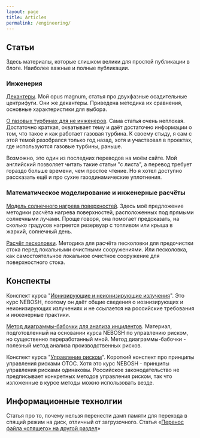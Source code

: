 ```yaml
---
layout: page
title: Articles
permalink: /engineering/
---
```


## Статьи

Здесь материалы, которые слишком велики для простой публикации в блоге. Наиболее важные и полные публикации.

### Инженерия
	
[Декантеры](decanter.html). Мой opus magnum, статья про двухфазные осадительные центрифуги. Они же декантеры. Приведена методика их сравнения, основные характеристики для выбора.

[О газовых турбинах для не инженеров](https://www.mnlist.ru/engineering/turbine.html). Сама статья очень неплохая. Достаточно краткая, охватывает тему и даёт достаточно информации о том, что такое и как работает газовая турбина. К своему стыду, я сам с этой темой разобрался только год назад, хотя и участвовал в проектах, где используются газовые турбины, раньше.

Возможно, это один из последних переводов на моём сайте. Мой английский позволяет читать такие статьи "с листа", а перевод требует гораздо больше времени, чем простое чтение. Но я хотел доступно рассказать ещё и про сухие газодинамические уплотнения. 

### Математическое моделирование и инженерные расчёты

[Модель солнечного нагрева поверхностей](/blog/2014/heat-model). Здесь моё предложение методики расчёта нагрева поверхностей, расположенных под прямыми солнечными лучами. Проще говоря, она помогает предсказать, на сколько градусов нагреется резервуар с топливом или крыша в жаркий, солнечный день.

[Расчёт песколовки](/blog/2013/sand-trap). Методика для расчёта песколовки для предочистки стока перед локальными очистными сооружениями. Или песколовка, как самостоятельное локальное очистное сооружение для поверхностного стока.

## Конспекты

Конспект курса "[Ионизирующие и неионизирующие излучения](/blog/2020/ionizing-radiation)". Это курс NEBOSH, поэтому он даёт общие сведения о иознизирующих и неионизирующих излучениях и не ссылается на российские требования и инженерные практики.

[Метод диаграммы-бабочки для анализа инцидентов](/blog/2020/bowtie-analysis). Материал, подготовленный на основании курса NEBOSH по управлению риском, но существенно переработанный мной. Метод диаграммы-бабочки - полезный метод анализа производственных рисков. 

Конспект курса "[Управление риском](/blog/2020/risk-management)". Короткий конспект про принципы управления рисками ОТОС. Хотя это курс NEBOSH - принципы управления рисками одинаковы. Российское законодательство не предписывает конкретных методов управления риском, так что изложенные в курсе методы можно использовать везде.

## Информационные технолгии

Статья про то, почему нельзя перенести дамп памяти для перехода в спящий режим на диск, отличный от загрузочного. Статья «[Перенос файла «спящего» на другой раздел](swipe-file.html)»